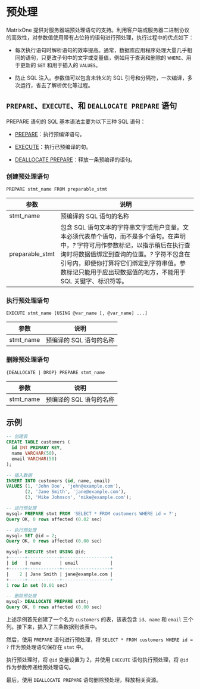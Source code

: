# 预处理

MatrixOne 提供对服务器端预处理语句的支持。利用客户端或服务器二进制协议的高效性，对参数值使用带有占位符的语句进行预处理，执行过程中的优点如下：

- 每次执行语句时解析语句的效率提高。通常，数据库应用程序处理大量几乎相同的语句，只更改子句中的文字或变量值，例如用于查询和删除的 `WHERE`、用于更新的 `SET` 和用于插入的 `VALUES`。

- 防止 SQL 注入。参数值可以包含未转义的 SQL 引号和分隔符，一次编译，多次运行，省去了解析优化等过程。

## `PREPARE`、`EXECUTE`、和 `DEALLOCATE PREPARE` 语句

PREPARE 语句的 SQL 基本语法主要为以下三种 SQL 语句：

- [PREPARE](../../../Reference/SQL-Reference/Other/Prepared-Statements/prepare.md)：执行预编译语句。

- [EXECUTE](../../../Reference/SQL-Reference/Other/Prepared-Statements/execute.md)：执行已预编译的句。

- [DEALLOCATE PREPARE](../../../Reference/SQL-Reference/Other/Prepared-Statements/deallocate.md)：释放一条预编译的语句。

### 创建预处理语句

```
PREPARE stmt_name FROM preparable_stmt
```

|  参数   | 说明 |
|  ----  | ----  |
|stmt_name | 预编译的 SQL 语句的名称|
|preparable_stmt|包含 SQL 语句文本的字符串文字或用户变量。文本必须代表单个语句，而不是多个语句。在声明中，*?* 字符可用作参数标记，以指示稍后在执行查询时将数据值绑定到查询的位置。*?* 字符不包含在引号内，即使你打算将它们绑定到字符串值。参数标记只能用于应出现数据值的地方，不能用于 SQL 关键字、标识符等。|

### 执行预处理语句

```
EXECUTE stmt_name [USING @var_name [, @var_name] ...]
```

|  参数   | 说明 |
|  ----  | ----  |
|stmt_name | 预编译的 SQL 语句的名称 |

### 删除预处理语句

```
{DEALLOCATE | DROP} PREPARE stmt_name
```

|  参数   | 说明 |
|  ----  | ----  |
|stmt_name | 预编译的 SQL 语句的名称 |

## 示例

```sql
-- 创建表
CREATE TABLE customers (
  id INT PRIMARY KEY,
  name VARCHAR(50),
  email VARCHAR(50)
);

-- 插入数据
INSERT INTO customers (id, name, email)
VALUES (1, 'John Doe', 'john@example.com'),
       (2, 'Jane Smith', 'jane@example.com'),
       (3, 'Mike Johnson', 'mike@example.com');

-- 进行预处理
mysql> PREPARE stmt FROM 'SELECT * FROM customers WHERE id = ?';
Query OK, 0 rows affected (0.02 sec)

-- 执行预处理
mysql> SET @id = 2;
Query OK, 0 rows affected (0.00 sec)

mysql> EXECUTE stmt USING @id;
+------+------------+------------------+
| id   | name       | email            |
+------+------------+------------------+
|    2 | Jane Smith | jane@example.com |
+------+------------+------------------+
1 row in set (0.01 sec)

-- 删除预处理
mysql> DEALLOCATE PREPARE stmt;
Query OK, 0 rows affected (0.00 sec)
```

上述示例首先创建了一个名为 `customers` 的表，该表包含 `id`、`name` 和 `email` 三个列。接下来，插入了三条数据到该表中。

然后，使用 `PREPARE` 语句进行预处理，将 `SELECT * FROM customers WHERE id = ?` 作为预处理语句保存在 `stmt` 中。

执行预处理时，将 `@id` 变量设置为 2，并使用 `EXECUTE` 语句执行预处理，将 `@id` 作为参数传递给预处理语句。

最后，使用 `DEALLOCATE PREPARE` 语句删除预处理，释放相关资源。
